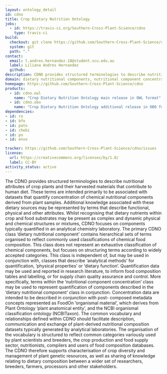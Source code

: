 ```yaml
---
layout: ontology_detail
id: cdno
title: Crop Dietary Nutrition Ontology
jobs:
  - id: https://travis-ci.org/Southern-Cross-Plant-Science/cdno
    type: travis-ci
build:
  checkout: git clone https://github.com/Southern-Cross-Plant-Science/cdno.git
  system: git
  path: "."
contact:
  email: l.andres.hernandez.18@student.scu.edu.au
  label: Liliana Andres Hernandez
  github: 
description: CDNO provides structured terminologies to describe nutritional attributes of crop plants and their harvested materials that contribute to human diet. 
domain: dietary nutritional components, nutritional component concentrations
homepage: https://github.com/Southern-Cross-Plant-Science/cdno
products:
  - id: cdno.owl
    name: "Crop Dietary Nutrition Ontology main release in OWL format"
  - id: cdno.obo
    name: "Crop Dietary Nutrition Ontology additional release in OBO format"
dependencies:
- id: ro
- id: bfo
- id: pato
- id: chebi
- id: po
- id: envo

tracker: https://github.com/Southern-Cross-Plant-Science/cdno/issues
license:
  url: https://creativecommons.org/licenses/by/1.0/
  label: CC-BY
activity_status: active
---
```


The CDNO provides structured terminologies to describe nutritional attributes of crop plants and their harvested materials that contribute to human diet. These terms are intended primarily to be associated with datasets that quantify concentration of chemical nutritional components derived from plant samples. Additional knowledge associated with these dietary sources may be represented by terms that describe functional, physical and other attributes. Whilst recognising that dietary nutrients within crop and food substrates may be present as complex and dynamic physical and chemical structures or mixtures, CDNO focuses on components typically quantified in an analytical chemistry laboratory. The primary CDNO class ‘dietary nutritional component’ contains hierarchical sets of terms organised to reflect commonly used classifications of chemical food composition. This class does not represent an exhaustive classification of chemical components, but focuses on structuring terms according to widely accepted categories. This class is independent of, but may be used in conjunction with, classes that describe ‘analytical methods’ for quantification, ‘physical properties’ or ‘dietary function’. Quantification data may be used and reported in research literature, to inform food composition tables and labelling, or for supply chain quality assurance and control. More specifically, terms within the ‘nutritional component concentration’ class may be used to represent quantification of components described in the ‘dietary nutritional component’ class in conjunction. Concentration data are intended to be described in conjunction with post- composed metadata concepts represented as FoodOn ‘organismal material’, which derives from Plant Ontology ‘plant anatomical entity’, and the NCBI organismal classification ontology (NCBITaxon).
The common vocabulary and relationships defined within CDNO should facilitate description, communication and exchange of plant-derived nutritional composition datasets typically generated by analytical laboratories. The organisation of the vocabulary is structured to reflect common categories variously used by plant scientists and breeders, the crop production and food supply sector, nutritionists, compilers and users of food composition databases. The CDNO therefore supports characterisation of crop diversity and management of plant genetic resources, as well as sharing of knowledge relating to dietary composition between a wider set of researchers, breeders, farmers, processors and other stakeholders.


